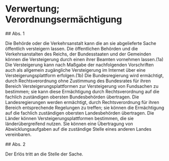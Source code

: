 # Verwertung; Verordnungsermächtigung



\#\# Abs. 1

 Die Behörde oder die Verkehrsanstalt kann die an sie abgelieferte Sache öffentlich versteigern lassen. Die öffentlichen Behörden und die Verkehrsanstalten des Reichs, der Bundesstaaten und der Gemeinden können die Versteigerung durch einen ihrer Beamten vornehmen lassen.(1a) Die Versteigerung kann nach Maßgabe der nachfolgenden Vorschriften auch als allgemein zugängliche Versteigerung im Internet über eine Versteigerungsplattform erfolgen.(1b) Die Bundesregierung wird ermächtigt, durch Rechtsverordnung ohne Zustimmung des Bundesrates für ihren Bereich Versteigerungsplattformen zur Versteigerung von Fundsachen zu bestimmen; sie kann diese Ermächtigung durch Rechtsverordnung auf die fachlich zuständigen obersten Bundesbehörden übertragen. Die Landesregierungen werden ermächtigt, durch Rechtsverordnung für ihren Bereich entsprechende Regelungen zu treffen; sie können die Ermächtigung auf die fachlich zuständigen obersten Landesbehörden übertragen. Die Länder können Versteigerungsplattformen bestimmen, die sie länderübergreifend nutzen. Sie können eine Übertragung von Abwicklungsaufgaben auf die zuständige Stelle eines anderen Landes vereinbaren.

\#\# Abs. 2

 Der Erlös tritt an die Stelle der Sache. 

